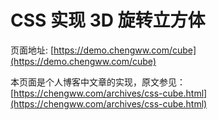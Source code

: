 # CSS 实现 3D 旋转立方体

页面地址: [https://demo.chengww.com/cube](https://demo.chengww.com/cube)

本页面是个人博客中文章的实现，原文参见： [https://chengww.com/archives/css-cube.html](https://chengww.com/archives/css-cube.html)

